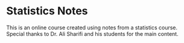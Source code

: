# Statistics Notes
This is an online course created using notes from a statistics course. 
Special thanks to Dr. Ali Sharifi and his students for the main content.
